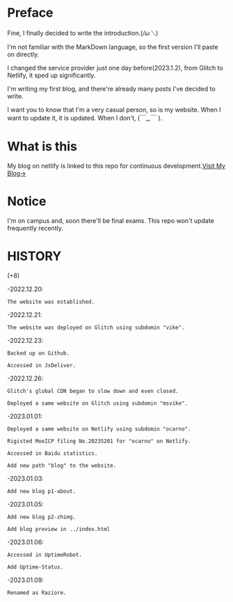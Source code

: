 # Preface

Fine, I finally decided to write the introduction.(*/ω＼*)

I'm not familiar with the MarkDown language, so the first version I'll paste on directly.

I changed the service provider just one day before(2023.1.2), from Glitch to Netlify, it sped up significantly.

I'm writing my first blog, and there're already many posts I've decided to write.

I want you to know that I'm a very casual person, so is my website. When I want to update it, it is updated. When I don't, (￣_,￣ ).

# What is this

My blog on netlify is linked to this repo for continuous development.[Visit My Blog→](https://ocarno.netlify.app/)

# Notice

I'm on campus and, soon there'll be final exams. This repo won't update frequently recently.

# HISTORY

(+8)

-2022.12.20:

    The website was established.

-2022.12.21:

    The website was deployed on Glitch using subdomin "vike".

-2022.12.23:

    Backed up on Github.

    Accessed in JsDeliver.

-2022.12.26:

    Glitch's global CDN began to slow down and even closed.

    Deployed a same website on Glitch using subdomin "msvike".

-2023.01.01:

    Deployed a same website on Netlify using subdomin "ocarno".

    Rigisted MoeICP filing No.20235201 for "ocarno" on Netlify.

    Accessed in Baidu statistics.

    Add new path "blog" to the website.

-2023.01.03:

    Add new blog p1-about.

-2023.01.05:

    Add new blog p2-zhimg.

    Add blog preview in ../index.html

-2023.01.06:

    Accessed in UptimeRobot.

    Add Uptime-Status.

-2023.01.09:

    Renamed as Raziore.
